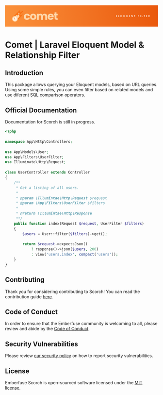 [![commet](https://raw.githubusercontent.com/pasanks/comet/main/.github/banner.png)](https://github.com/pasanks/comet)

# Comet | Laravel Eloquent Model & Relationship Filter

## Introduction

This package allows querying your Eloquent models, based on URL queries. Using some simple rules, you can even filter based on related models and use diferent SQL comparison operators.

## Official Documentation

Documentation for Scorch is still in progress.

```php
<?php

namespace App\Http\Controllers;

use App\Models\User;
use App\Filters\UserFilter;
use Illuminate\Http\Request;

class UserController extends Controller
{
    /**
     * Get a listing of all users.
     *
     * @param \Illumintae\Http\Request $request
     * @param \App\Filters\UserFilter $filters
     *
     * @return \Illumintae\Http\Response
     **/
    public function index(Request $request, UserFilter $filters)
    {
        $users = User::filter($filters)->get();

        return $request->expectsJson()
            ? response()->json($users, 200)
            : view('users.index', compact('users'));
    }
}
```

## Contributing

Thank you for considering contributing to Scorch! You can read the contribution guide [here](.github/CONTRIBUTING.md).

## Code of Conduct

In order to ensure that the Emberfuse community is welcoming to all, please review and abide by the [Code of Conduct](.github/CODE_OF_CONDUCT.md).

## Security Vulnerabilities

Please review [our security policy](https://github.com/emberfuse/scorch/security/policy) on how to report security vulnerabilities.

## License

Emberfuse Scorch is open-sourced software licensed under the [MIT license](LICENSE.md).
